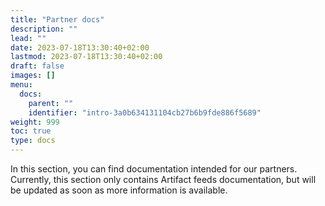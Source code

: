 ```yaml
---
title: "Partner docs"
description: ""
lead: ""
date: 2023-07-18T13:30:40+02:00
lastmod: 2023-07-18T13:30:40+02:00
draft: false
images: []
menu:
  docs:
    parent: ""
    identifier: "intro-3a0b634131104cb27b6b9fde886f5689"
weight: 999
toc: true
type: docs
---
```


In this section, you can find documentation intended for our partners. Currently, this section only contains Artifact feeds documentation, but will be updated as soon as more information is available.
